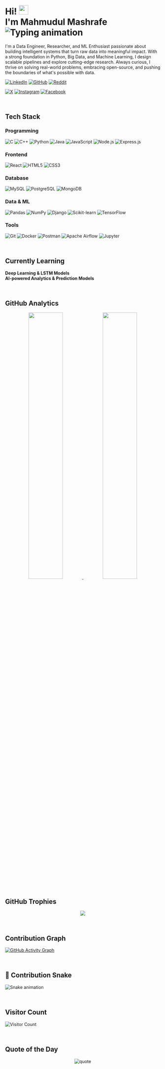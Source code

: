 <h1 align="left">
  Hi! <img src="https://raw.githubusercontent.com/MartinHeinz/MartinHeinz/master/wave.gif" width="30px" &nbsp&nbsp&nbsp&nbsp&nbsp&nbsp&nbsp&nbsp&nbsp&nbsp&nbsp&nbsp&nbsp&nbsp&nbsp&nbsp&nbsp&nbsp&nbsp&nbsp&nbsp&nbsp&nbsp&nbsp&nbsp&nbsp&nbsp&nbsp&nbsp&nbsp&nbsp&nbsp&nbsp&nbsp&nbsp&nbsp&nbsp&nbsp&nbsp&nbsp&nbsp&nbsp&nbsp&nbsp&nbsp&nbsp&nbsp&nbsp&nbsp&nbsp&nbsp&nbsp&nbsp&nbsp&nbsp&nbsp&nbsp&nbsp&nbsp&nbsp&nbsp&nbsp&nbsp&nbsp&nbsp&nbsp&nbsp ![Visitor Count](https://komarev.com/ghpvc/?username=mahmudulmashrafe&label=Profile%20views&color=0e75b6&style=flat)/>
  <br/>
  I'm Mahmudul Mashrafe
  <br/>
  <img src="https://readme-typing-svg.herokuapp.com?font=Fira+Code&size=32&pause=1000&color=00FFD9&width=1000&lines=I'm+a+Data+Engineer;I'm+a+Machine+Learning+Enthusiast" alt="Typing animation"/>
</h1 >
<p align="left">
I'm a Data Engineer, Researcher, and ML Enthusiast passionate about building intelligent systems that turn raw data into meaningful impact. With a strong foundation in Python, Big Data, and Machine Learning, I design scalable pipelines and explore cutting-edge research. Always curious, I thrive on solving real-world problems, embracing open-source, and pushing the boundaries of what's possible with data.
</p>

[![LinkedIn](https://img.shields.io/badge/LinkedIn-MahmudulMashrafe-blue?style=flat&logo=linkedin&logoColor=white)](https://www.linkedin.com/in/mahmudulmashrafe/)
[![GitHub](https://img.shields.io/badge/GitHub-mahmudulmashrafe-151b23?style=flat&logo=github&logoColor=white)](https://github.com/mahmudulmashrafe)
[![Reddit](https://img.shields.io/badge/Reddit-MahmudulMashrafe-ff4b08?style=flat&logo=reddit&logoColor=ff4b08)](https://www.reddit.com/user/MahmudulMashrafe)

[![X](https://img.shields.io/badge/X.com-iammashrafe-151b23?style=flat&logo=https://upload.wikimedia.org/wikipedia/commons/9/91/X_logo_2023.svg&logoColor=white)](https://twitter.com/iammashrafe)
[![Instagram](https://img.shields.io/badge/Instagram-mahmudulmashrafe-e34b5a?style=flat&logo=instagram&logoColor=e34b5a)](https://www.instagram.com/mahmudulmashrafe/)
[![Facebook](https://img.shields.io/badge/Facebook-MahmudulMashrafe-1877F2?style=flat&logo=facebook&logoColor=257ae9)](https://www.facebook.com/mahmudulmashrafe)

<p> 
</br>
</p>

## Tech Stack

### Programming
![C](https://img.shields.io/badge/C-%2300599C.svg?style=flat&logo=c&logoColor=white)
![C++](https://img.shields.io/badge/C++-%2300599C.svg?style=flat&logo=cpp&logoColor=white)
![Python](https://img.shields.io/badge/Python-%2314354C.svg?style=flat&logo=python&logoColor=yellow)
![Java](https://img.shields.io/badge/Java-%23ED8B00.svg?style=flat&logo=openjdk&logoColor=white)
![JavaScript](https://img.shields.io/badge/JavaScript-white?style=flat&logo=javascript&logoColor=%23F7DF1E)
![Node.js](https://img.shields.io/badge/Node.js-339933.svg?style=flat&logo=nodedotjs&logoColor=white)
![Express.js](https://img.shields.io/badge/Express.js-FFFFFF.svg?style=flat&logo=express&logoColor=black)

### Frontend
![React](https://img.shields.io/badge/React-20232A.svg?style=flat&logo=react&logoColor=61DAFB)
![HTML5](https://img.shields.io/badge/HTML5-%23E34F26.svg?style=flat&logo=html5&logoColor=white)
![CSS3](https://img.shields.io/badge/CSS3-%231572B6.svg?style=flat&logo=css3&logoColor=white)

### Database
![MySQL](https://img.shields.io/badge/MySQL-4479A1.svg?style=flat&logo=mysql&logoColor=white)
![PostgreSQL](https://img.shields.io/badge/PostgreSQL-4169E1.svg?style=flat&logo=postgresql&logoColor=white)
![MongoDB](https://img.shields.io/badge/MongoDB-47A248.svg?style=flat&logo=mongodb&logoColor=white)

### Data & ML
![Pandas](https://img.shields.io/badge/Pandas-%23150458.svg?style=flat&logo=pandas)
![NumPy](https://img.shields.io/badge/NumPy-013243.svg?style=flat&logo=numpy&logoColor=white)
![Django](https://img.shields.io/badge/Django-092E20.svg?style=flat&logo=django&logoColor=white)
![Scikit-learn](https://img.shields.io/badge/scikit--learn-%23F7931E.svg?style=flat&logo=scikit-learn&logoColor=white)
![TensorFlow](https://img.shields.io/badge/TensorFlow-%23FF6F00.svg?style=flat&logo=tensorflow&logoColor=white)

### Tools
![Git](https://img.shields.io/badge/Git-F05032.svg?style=flat&logo=git&logoColor=white)
![Docker](https://img.shields.io/badge/Docker-2496ED.svg?style=flat&logo=docker&logoColor=white)
![Postman](https://img.shields.io/badge/Postman-FF6C37.svg?style=flat&logo=postman&logoColor=white)
![Apache Airflow](https://img.shields.io/badge/Apache%20Airflow-017CEE.svg?style=flat&logo=apache-airflow&logoColor=white)
![Jupyter](https://img.shields.io/badge/Jupyter-F37626.svg?style=flat&logo=jupyter&logoColor=white)

<p> 
</br>
</p>

## Currently Learning

**Deep Learning & LSTM Models**  
**AI-powered Analytics & Prediction Models**

<p> 
</br>
</p>

## GitHub Analytics

<p align="center">
  <a href="https://github.com/mahmudulmashrafe">
    <img src="https://github-readme-stats.vercel.app/api?username=mahmudulmashrafe&show_icons=true&theme=radical&border_radius=20&rank_icon=github&hide_border=true" width="47%"/>
  </a>
  <a href="https://github.com/mahmudulmashrafe">
    <img src="https://github-readme-stats.vercel.app/api/top-langs/?username=mahmudulmashrafe&layout=compact&theme=radical&border_radius=20&hide_border=true" width="47%"/>
  </a>
</p>

<p> 
</br>
</p>

## GitHub Trophies

<p align="center">
  <img src="https://github-profile-trophy.vercel.app/?username=mahmudulmashrafe&theme=gruvbox&no-bg=true&no-frame=true&margin-w=15" />
</p>

<p> 
</br>
</p>

## Contribution Graph

[![GitHub Activity Graph](https://github-readme-activity-graph.vercel.app/graph?username=mahmudulmashrafe&theme=github-compact)](https://github.com/ashutosh00710/github-readme-activity-graph)

<p> 
</br>
</p>

## 🐍 Contribution Snake

![Snake animation](https://github.com/mahmudulmashrafe/mahmudulmashrafe/blob/output/github-contribution-grid-snake.svg)

<p> 
</br>
</p>

## Visitor Count

![Visitor Count](https://komarev.com/ghpvc/?username=mahmudulmashrafe&label=Profile%20views&color=0e75b6&style=flat)

<p> 
</br>
</p>

## Quote of the Day

<p align="center">
  <img src="https://quotes-github-readme.vercel.app/api?type=horizontal&theme=radical" alt="quote" />
</p>
